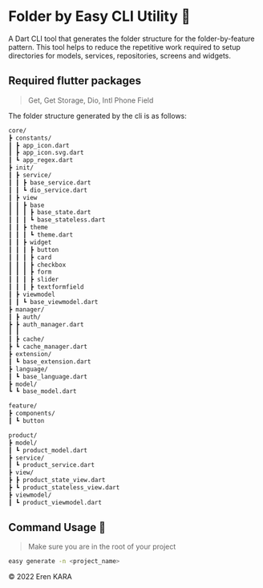 # Folder by Easy CLI Utility :open_file_folder:

A Dart CLI tool that generates the folder structure for the folder-by-feature pattern. This tool helps to reduce the repetitive work required to setup directories for models, services, repositories, screens and widgets.

## Required flutter packages
> Get,
> Get Storage,
> Dio,
> Intl Phone Field

The folder structure generated by the cli is as follows:

```md
core/
┣ constants/
┃ ┣ app_icon.dart
┃ ┣ app_icon.svg.dart
┃ ┗ app_regex.dart
┣ init/
┃ ┣ service/
┃ ┃ ┣ base_service.dart
┃ ┃ ┗ dio_service.dart
┃ ┣ view
┃ ┃ ┣ base
┃ ┃ ┃ ┣ base_state.dart
┃ ┃ ┃ ┗ base_stateless.dart
┃ ┃ ┣ theme
┃ ┃ ┃ ┗ theme.dart
┃ ┃ ┣ widget
┃ ┃ ┃ ┣ button
┃ ┃ ┃ ┣ card
┃ ┃ ┃ ┣ checkbox
┃ ┃ ┃ ┣ form
┃ ┃ ┃ ┣ slider
┃ ┃ ┃ ┣ textformfield
┃ ┣ viewmodel
┃ ┃ ┗ base_viewmodel.dart
┣ manager/
┃ ┣ auth/
┣ ┣ auth_manager.dart
┃ ┃
┃ ┣ cache/
┣ ┗ cache_manager.dart       
┣ extension/
┃ ┗ base_extension.dart 
┣ language/
┃ ┗ base_language.dart 
┣ model/
┗ ┗ base_model.dart 

feature/
┣ components/
┃ ┗ button

product/
┣ model/
┃ ┗ product_model.dart
┣ service/
┃ ┗ product_service.dart
┣ view/
┣ ┣ product_state_view.dart
┣ ┗ product_stateless_view.dart       
┣ viewmodel/
┃ ┗ product_viewmodel.dart 
```

## Command Usage :wrench:
> Make sure you are in the root of your project
```sh
easy generate -n <project_name>
```

:copyright: 2022 Eren KARA